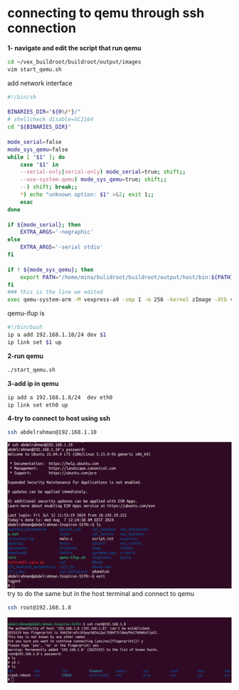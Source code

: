 # connecting to qemu through ssh connection

**1- navigate and edit the script that run qemu**
```bash
cd ~/vex_buildroot/buildroot/output/images
vim start_qemu.sh
```
add network interface 
```bash
#!/bin/sh

BINARIES_DIR="${0%/*}/"
# shellcheck disable=SC2164
cd "${BINARIES_DIR}"

mode_serial=false
mode_sys_qemu=false
while [ "$1" ]; do
    case "$1" in
    --serial-only|serial-only) mode_serial=true; shift;;
    --use-system-qemu) mode_sys_qemu=true; shift;;
    --) shift; break;;
    *) echo "unknown option: $1" >&2; exit 1;;
    esac
done

if ${mode_serial}; then
    EXTRA_ARGS='-nographic'
else
    EXTRA_ARGS='-serial stdio'
fi

if ! ${mode_sys_qemu}; then
    export PATH="/home/mina/bulidroot/buildroot/output/host/bin:${PATH}"
fi
### this is the line we edited
exec qemu-system-arm -M vexpress-a9 -smp 1 -m 256 -kernel zImage -dtb vexpress-v2p-ca9.dtb -drive file=rootfs.ext2,if=sd,format=raw -append "console=ttyAMA0,115200 rootwait root=/dev/mmcblk0"  -net nic,model=lan9118 -net tap,script=./qemu-ifup ${EXTRA_ARGS} "$@"
```
qemu-ifup is
```bash
#!/bin/bash
ip a add 192.168.1.10/24 dev $1
ip link set $1 up
```
**2-run qemu**
```bash
./start_qemu.sh
```
**3-add ip in qemu**
```bash
ip add a 192.168.1.8/24  dev eth0
ip link set eth0 up
```
**4-try to connect to host using ssh**
```bash
ssh abdelrahman@192.168.1.10
```
![alt text](image.png)
try to do the same but in the host terminal and connect to qemu
```bash
ssh root@192.168.1.8
```
![alt text](image-1.png)


